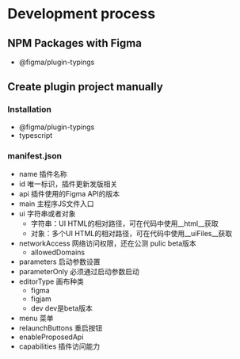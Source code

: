 # Development process

## NPM Packages with Figma
- @figma/plugin-typings

## Create plugin project manually
### Installation
- @figma/plugin-typings
- typescript

### manifest.json
- name 插件名称
- id 唯一标识，插件更新发版相关
- api 插件使用的Figma API的版本
- main 主程序JS文件入口
- ui 字符串或者对象
    - 字符串：UI HTML的相对路径，可在代码中使用__html__获取
    - 对象：多个UI HTML的相对路径，可在代码中使用__uiFiles__获取
- networkAccess 网络访问权限，还在公测 pulic beta版本
    - allowedDomains 
- parameters 启动参数设置
- parameterOnly 必须通过启动参数启动
- editorType 画布种类
    - figma
    - figjam
    - dev dev是beta版本
- menu 菜单
- relaunchButtons 重启按钮
- enableProposedApi 
- capabilities 插件访问能力